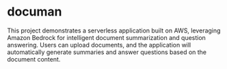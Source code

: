 # documan
This project demonstrates a serverless application built on AWS, leveraging Amazon Bedrock for intelligent document summarization and question answering. Users can upload documents, and the application will automatically generate summaries and answer questions based on the document content.

